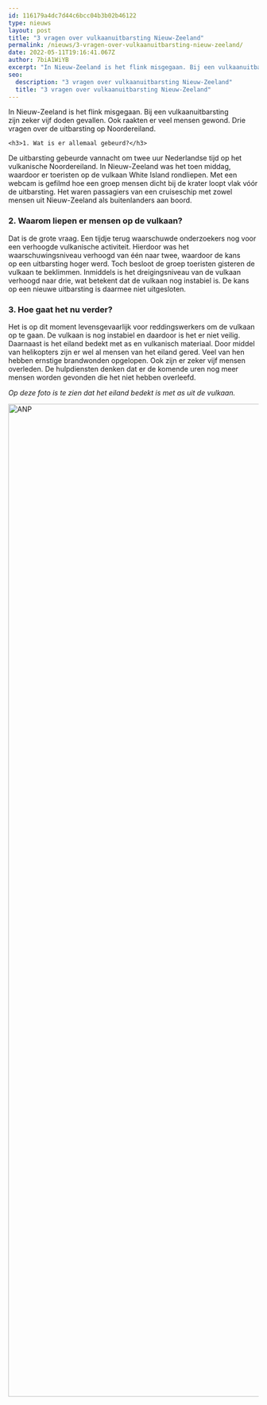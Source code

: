 ```yaml
---
id: 116179a4dc7d44c6bcc04b3b02b46122
type: nieuws
layout: post
title: "3 vragen over vulkaanuitbarsting Nieuw-Zeeland"
permalink: /nieuws/3-vragen-over-vulkaanuitbarsting-nieuw-zeeland/
date: 2022-05-11T19:16:41.067Z
author: 7biA1WiYB
excerpt: "In Nieuw-Zeeland is het flink misgegaan. Bij een vulkaanuitbarsting zijn zeker vijf doden gevallen. Ook raakten er veel mensen gewond. Drie vragen over de uitbarsting op Noordereiland.  "
seo:
  description: "3 vragen over vulkaanuitbarsting Nieuw-Zeeland"
  title: "3 vragen over vulkaanuitbarsting Nieuw-Zeeland"
---
```

In Nieuw-Zeeland is het flink misgegaan. Bij een vulkaanuitbarsting zijn zeker vijf doden gevallen. Ook raakten er veel mensen gewond. Drie vragen over de uitbarsting op Noordereiland.  

    <h3>1. Wat is er allemaal gebeurd?</h3>
<p>De uitbarsting gebeurde vannacht om twee uur Nederlandse tijd op het vulkanische Noordereiland. In Nieuw-Zeeland was het toen middag, waardoor er toeristen op de vulkaan White Island rondliepen. Met een webcam is gefilmd hoe een groep mensen dicht bij de krater loopt vlak vóór de uitbarsting. Het waren passagiers van een cruiseschip met zowel mensen uit Nieuw-Zeeland als buitenlanders aan boord.</p>
<h3>2. Waarom liepen er mensen op de vulkaan?</h3>
<p>Dat is de grote vraag. Een tijdje terug waarschuwde onderzoekers nog voor een verhoogde vulkanische activiteit. Hierdoor was het waarschuwingsniveau verhoogd van één naar twee, waardoor de kans op een uitbarsting hoger werd. Toch besloot de groep toeristen gisteren de vulkaan te beklimmen. Inmiddels is het dreigingsniveau van de vulkaan verhoogd naar drie, wat betekent dat de vulkaan nog instabiel is. De kans op een nieuwe uitbarsting is daarmee niet uitgesloten. </p>
<h3>3. Hoe gaat het nu verder?</h3>
<p>Het is op dit moment levensgevaarlijk voor reddingswerkers om de vulkaan op te gaan. De vulkaan is nog instabiel en daardoor is het er niet veilig. Daarnaast is het eiland bedekt met as en vulkanisch materiaal. Door middel van helikopters zijn er wel al mensen van het eiland gered. Veel van hen hebben ernstige brandwonden opgelopen. Ook zijn er zeker vijf mensen overleden. De hulpdiensten denken dat er de komende uren nog meer mensen worden gevonden die het niet hebben overleefd.</p>
<p><em>Op deze foto is te zien dat het eiland bedekt is met as uit de vulkaan.</em><div class="media media-element-container media-default"><div id="file-539135" class="file file-image file-image-jpeg">

        
  
  <div class="content">
    <img alt="ANP" title="ANP - vulkaan" height="2000" width="3000" class="media-element file-default" data-delta="4" src="https://7dagen.netlify.app/sites/default/files/ANP-403075410_0.jpg">  </div>

  
</div>
</div>  
